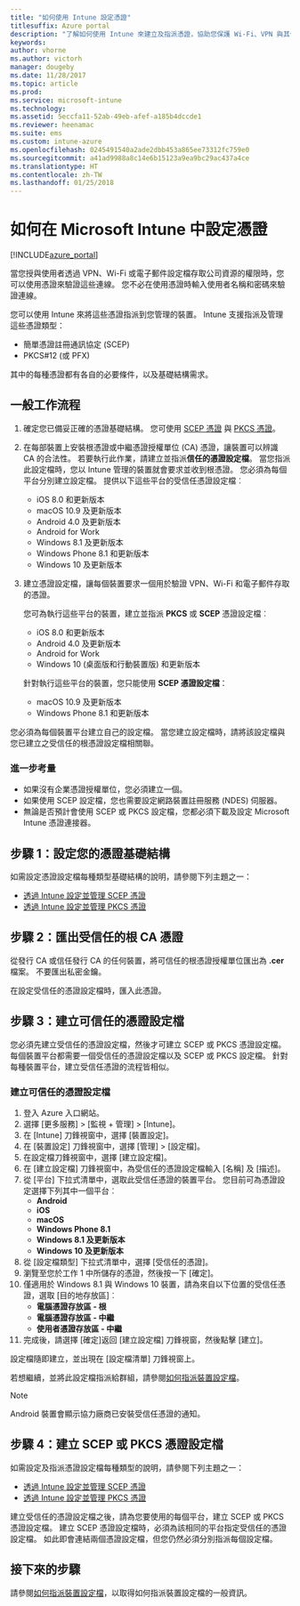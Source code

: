 ```yaml
---
title: "如何使用 Intune 設定憑證"
titlesuffix: Azure portal
description: "了解如何使用 Intune 來建立及指派憑證，協助您保護 Wi-Fi、VPN 與其他連線的安全。"
keywords: 
author: vhorne
ms.author: victorh
manager: dougeby
ms.date: 11/28/2017
ms.topic: article
ms.prod: 
ms.service: microsoft-intune
ms.technology: 
ms.assetid: 5eccfa11-52ab-49eb-afef-a185b4dccde1
ms.reviewer: heenamac
ms.suite: ems
ms.custom: intune-azure
ms.openlocfilehash: 0245491540a2ade2dbb453a865ee73312fc759e0
ms.sourcegitcommit: a41ad9988a8c14e6b15123a9ea9bc29ac437a4ce
ms.translationtype: HT
ms.contentlocale: zh-TW
ms.lasthandoff: 01/25/2018
---
```

# <a name="how-to-configure-certificates-in-microsoft-intune"></a>如何在 Microsoft Intune 中設定憑證

[!INCLUDE[azure_portal](./includes/azure_portal.md)]

當您授與使用者透過 VPN、Wi-Fi 或電子郵件設定檔存取公司資源的權限時，您可以使用憑證來驗證這些連線。 您不必在使用憑證時輸入使用者名稱和密碼來驗證連線。

您可以使用 Intune 來將這些憑證指派到您管理的裝置。 Intune 支援指派及管理這些憑證類型：

- 簡單憑證註冊通訊協定 (SCEP)
- PKCS#12 (或 PFX)

其中的每種憑證都有各自的必要條件，以及基礎結構需求。

## <a name="general-workflow"></a>一般工作流程

1. 確定您已備妥正確的憑證基礎結構。 您可使用 [SCEP 憑證](certificates-scep-configure.md) 與 [PKCS 憑證](certficates-pfx-configure.md)。
2. 在每部裝置上安裝根憑證或中繼憑證授權單位 (CA) 憑證，讓裝置可以辨識 CA 的合法性。 若要執行此作業，請建立並指派**信任的憑證設定檔**。 當您指派此設定檔時，您以 Intune 管理的裝置就會要求並收到根憑證。 您必須為每個平台分別建立設定檔。 提供以下這些平台的受信任憑證設定檔︰
    - iOS 8.0 和更新版本
    - macOS 10.9 及更新版本
    - Android 4.0 及更新版本
    - Android for Work
    - Windows 8.1 及更新版本
    - Windows Phone 8.1 和更新版本
    - Windows 10 及更新版本
3. 建立憑證設定檔，讓每個裝置要求一個用於驗證 VPN、Wi-Fi 和電子郵件存取的憑證。

   您可為執行這些平台的裝置，建立並指派 **PKCS** 或 **SCEP** 憑證設定檔︰

   - iOS 8.0 和更新版本
   - Android 4.0 及更新版本
   - Android for Work
   - Windows 10 (桌面版和行動裝置版) 和更新版本

   針對執行這些平台的裝置，您只能使用 **SCEP 憑證設定檔**：

   - macOS 10.9 及更新版本
   - Windows Phone 8.1 和更新版本

您必須為每個裝置平台建立自己的設定檔。 當您建立設定檔時，請將該設定檔與您已建立之受信任的根憑證設定檔相關聯。

### <a name="further-considerations"></a>進一步考量

- 如果沒有企業憑證授權單位，您必須建立一個。
- 如果使用 SCEP 設定檔，您也需要設定網路裝置註冊服務 (NDES) 伺服器。
- 無論是否預計會使用 SCEP 或 PKCS 設定檔，您都必須下載及設定 Microsoft Intune 憑證連接器。


## <a name="step-1-configure-your-certificate-infrastructure"></a>步驟 1：設定您的憑證基礎結構

如需設定憑證設定檔每種類型基礎結構的說明，請參閱下列主題之一：

- [透過 Intune 設定並管理 SCEP 憑證](certificates-scep-configure.md)
- [透過 Intune 設定並管理 PKCS 憑證](certficates-pfx-configure.md)


## <a name="step-2-export-your-trusted-root-ca-certificate"></a>步驟 2：匯出受信任的根 CA 憑證

從發行 CA 或信任發行 CA 的任何裝置，將可信任的根憑證授權單位匯出為 **.cer** 檔案。 不要匯出私密金鑰。

在設定受信任的憑證設定檔時，匯入此憑證。

## <a name="step-3-create-trusted-certificate-profiles"></a>步驟 3：建立可信任的憑證設定檔
您必須先建立受信任的憑證設定檔，然後才可建立 SCEP 或 PKCS 憑證設定檔。 每個裝置平台都需要一個受信任的憑證設定檔以及 SCEP 或 PKCS 設定檔。 針對每種裝置平台，建立受信任憑證的流程皆相似。

### <a name="to-create-a-trusted-certificate-profile"></a>建立可信任的憑證設定檔

1. 登入 Azure 入口網站。
2. 選擇 [更多服務]  >  [監視 + 管理]  >  [Intune]。
3. 在 [Intune] 刀鋒視窗中，選擇 [裝置設定]。
2. 在 [裝置設定] 刀鋒視窗中，選擇 [管理]  >  [設定檔]。
3. 在設定檔刀鋒視窗中，選擇 [建立設定檔]。
4. 在 [建立設定檔] 刀鋒視窗中，為受信任的憑證設定檔輸入 [名稱] 及 [描述]。
5. 從 [平台] 下拉式清單中，選取此受信任憑證的裝置平台。 您目前可為憑證設定選擇下列其中一個平台︰
    - **Android**
    - **iOS**
    - **macOS**
    - **Windows Phone 8.1**
    - **Windows 8.1 及更新版本**
    - **Windows 10 及更新版本**
6. 從 [設定檔類型] 下拉式清單中，選擇 [受信任的憑證]。
7. 瀏覽至您於工作 1 中所儲存的憑證，然後按一下 [確定]。
8. 僅適用於 Windows 8.1 與 Windows 10 裝置，請為來自以下位置的受信任憑證，選取 [目的地存放區]︰
    - **電腦憑證存放區 - 根**
    - **電腦憑證存放區 - 中繼**
    - **使用者憑證存放區 - 中繼**
8. 完成後，請選擇 [確定]返回 [建立設定檔] 刀鋒視窗，然後點擊 [建立]。

設定檔隨即建立，並出現在 [設定檔清單] 刀鋒視窗上。

若想繼續，並將此設定檔指派給群組，請參閱[如何指派裝置設定檔](device-profile-assign.md)。


> [!Note]
> Android 裝置會顯示協力廠商已安裝受信任憑證的通知。

## <a name="step-4-create-scep-or-pkcs-certificate-profiles"></a>步驟 4：建立 SCEP 或 PKCS 憑證設定檔

如需設定及指派憑證設定檔每種類型的說明，請參閱下列主題之一：

- [透過 Intune 設定並管理 SCEP 憑證](certificates-scep-configure.md)
- [透過 Intune 設定並管理 PKCS 憑證](certficates-pfx-configure.md)

建立受信任的憑證設定檔之後，請為您要使用的每個平台，建立 SCEP 或 PKCS 憑證設定檔。 建立 SCEP 憑證設定檔時，必須為該相同的平台指定受信任的憑證設定檔。 如此即會連結兩個憑證設定檔，但您仍然必須分別指派每個設定檔。


## <a name="next-steps"></a>接下來的步驟
請參閱[如何指派裝置設定檔](device-profile-assign.md)，以取得如何指派裝置設定檔的一般資訊。
